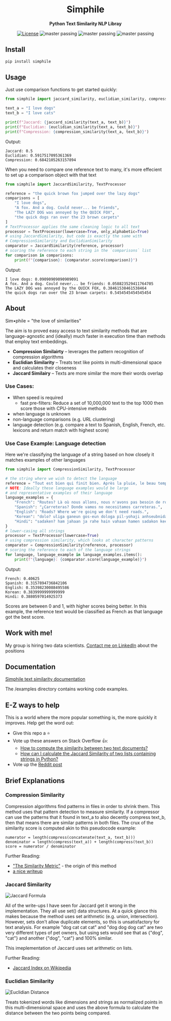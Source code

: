 <div align="center">

# Simphile
**Python Text Similarity NLP Libray**

[![License](https://img.shields.io/github/license/brianrisk/simphile)](https://opensource.org/licenses/MIT)
![master passing](https://github.com/brianrisk/simphile/actions/workflows/tests.yml/badge.svg?branch=master)
![master passing](https://github.com/brianrisk/simphile/actions/workflows/publish_package.yml/badge.svg?branch=master)
![master passing](https://github.com/brianrisk/simphile/actions/workflows/publish_docs.yml/badge.svg?branch=master)

</div>

## Install
```bash
pip install simphile
```

## Usage
Just use comparison functions to get started quickly:
```python
from simphile import jaccard_similarity, euclidian_similarity, compression_similarity

text_a = "I love dogs"
text_b = "I love cats"

print(f"Jaccard: {jaccard_similarity(text_a, text_b)}")
print(f"Euclidian: {euclidian_similarity(text_a, text_b)}")
print(f"Compression: {compression_similarity(text_a, text_b)}")
```
Output:
```
Jaccard: 0.5
Euclidian: 0.5917517095361369
Compression: 0.6842105263157894
```

When you need to compare one reference text to many, it's more effecient to
set up a comparison object with that text

```python
from simphile import JaccardSimilarity, TextProcessor

reference = "the quick brown fox jumped over the lazy dogs"
comparisons = [
    "I love dogs",
    "A fox. And a dog. Could never... be friends",
    "The LAZY DOG was annoyed by the QUICK FOX",
    "the quick dogs ran over the 23 brown carpets"
]
# TextProcessor applies the same cleaning logic to all text
processor = TextProcessor(lowercase=True, only_alphabetic=True)
# using JaccardSimilarity, but code is exactly the same with 
# CompressionSimilarity and EuclidianSimilarity
comparator = JaccardSimilarity(reference, processor)
# scoring the reference to each string in the `comparisons` list
for comparison in comparisons:
    print(f"{comparison}: {comparator.score(comparison)}")
```
Output:
```
I love dogs: 0.09090909090909091
A fox. And a dog. Could never... be friends: 0.058823529411764705
The LAZY DOG was annoyed by the QUICK FOX, 0.38461538461538464
the quick dogs ran over the 23 brown carpets: 0.5454545454545454
```


## About
Sim•phile = "the love of similarities"

The aim is to proved easy access to text similarity methods that are language-agnostic and (ideally) much 
faster in execution time than methods that employ text embeddings.

* **Compression Similairty** – leverages the pattern recognition of compression algorithms
* **Euclidian Similarity** – Treats text like points in multi-dimensional space and calculates their closeness
* **Jaccard Similairy** – Texts are more similar the more their words overlap

### Use Cases:
* When speed is required
  * fast pre-filters:  Reduce a set of 10,000,000 text to the top 1000 then score those with CPU-intensive methods
* when language is unknown
* non-language comparisons (e.g. URL clustering)
* language detection (e.g. compare a text to Spanish, English, French, etc. lexicons and return match with highest score)

### Use Case Example: Language detection
Here we're classifying the language of a string based on how closely it matches
examples of other languages
```python
from simphile import CompressionSimilarity, TextProcessor

# the string where we wish to detect the language
reference = "Tout est bien qui finit bien. Après la pluie, le beau temps."
# NOTE: Ideally these language examples would be large
# and representative examples of their language
language_examples = {
    "French": "Routes? Là où nous allons, nous n'avons pas besoin de routes.",
    "Spanish": "¿Carreteras? Donde vamos no necesitamos carreteras.",
    "English": "Roads? Where we're going we don't need roads.",
    "Korean": "dolo? uliga ganeun gos-eun dologa pil-yohaji anhseubnida.",
    "Hindi": "sadaken? ham jahaan ja rahe hain vahaan hamen sadakon kee jaroorat nahin hai."
}
# lower-casing all strings
processor = TextProcessor(lowercase=True)
# using compression similarity, which looks at character patterns
comparator = CompressionSimilarity(reference, processor)
# scoring the reference to each of the language strings
for language, language_example in language_examples.items():
    print(f"{language}: {comparator.score(language_example)}")
```
Output:
```
French: 0.40625
Spanish: 0.3157894736842106
English: 0.35398230088495586
Korean: 0.3839999999999999
Hindi: 0.3880597014925373
```
Scores are between 0 and 1, with higher scores being better.
In this example, the reference text would be classified as French
as that language got the best score.



## Work with me!
My group is hiring two data scientists.  [Contact me on LinkedIn](https://www.linkedin.com/in/brianrisk/) about the positions

## Documentation
[Simphile text similarity documentation](https://brianrisk.github.io/simphile/index.html)

The /examples directory contains working code examples.

## E-Z ways to help
This is a world where the more popular something is, the more quickly it improves.  Help get the word out:
* Give this repo a ⭐️
* Vote up these answers on Stack Overflow 👍:
  * [How to compute the similarity between two text documents?](https://stackoverflow.com/a/73908280/2595659)
  * [How can I calculate the Jaccard Similarity of two lists containing strings in Python?](https://stackoverflow.com/a/73873869/2595659)
* Vote up the [Reddit post](https://www.reddit.com/r/LanguageTechnology/comments/xs11mx/new_python_text_similarity_package/)

## Brief Explanations

### Compression Similarity
Compression algorithms find patterns in files in order to shrink them.
This method uses that pattern detection to measure similarity. If a compressor can use
the patterns that it found in text_a to also decently compress text_b, then that means
there are similar patterns in both files.  The crux of the similarity score is computed
akin to this pseudocode example:

```
numerator = length(compress(concatenate(text_a, text_b)))
denominator = length(compress(text_a)) + length(compress(text_b))
score = numerator / denominator
```

Further Reading:
* ["The Similarity Metric"](https://ieeexplore.ieee.org/abstract/document/1362909) - the origin of this method
* [a nice writeup](https://maxhalford.github.io/blog/text-classification-by-compression/)

### Jaccard Similarity
![Jaccard Formula](https://wikimedia.org/api/rest_v1/media/math/render/svg/eaef5aa86949f49e7dc6b9c8c3dd8b233332c9e7)

All of the write-ups I have seen for Jaccard get it wrong in the implementation.  They all use set() data structures.
At a quick glance this makes because the method uses set arithmetic (e.g. union, intersection).  However, sets don't allow duplicate elements,
so this is unsatisfactory for text analysis.  For example "dog cat cat cat" and "dog dog dog cat" are two very different
types of pet owners, but using sets would see that as {"dog", "cat"} and another {"dog", "cat"} and 100% similar.

This imeplementation of Jaccard uses set arithmetic on lists.

Further Reading:
* [Jaccard Index on Wikipedia](https://en.wikipedia.org/wiki/Jaccard_index)


### Euclidian Similarity
![Euclidian Distance](https://www.gstatic.com/education/formulas2/472522532/en/euclidean_distance.svg)

Treats tokenized words like dimensions and strings as normalized
points in this multi-dimensional space and uses the above formula
to calculate the distance between the two points being compared.


